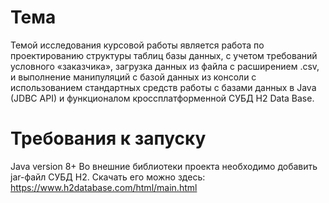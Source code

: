 Тема
==========

Темой исследования курсовой работы является работа по проектированию структуры таблиц базы данных, 
с учетом требований условного «заказчика», загрузка данных из файла с расширением .csv, и выполнение 
манипуляций с базой данных из консоли с использованием стандартных средств работы с базами данных в 
Java (JDBC API) и функционалом кроссплатформенной СУБД H2 Data Base.

Требования к запуску
==========

Java version 8+
Во внешние библиотеки проекта необходимо добавить jar-файл СУБД H2. Скачать его можно здесь: https://www.h2database.com/html/main.html
